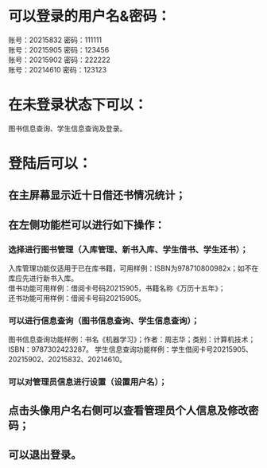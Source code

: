 # 可以登录的用户名&密码：
账号：20215832 密码：111111<br/>账号：20215905 密码：123456<br/>账号：20215902 密码：222222<br/>账号：20214610 密码：123123
# 在未登录状态下可以：
图书信息查询、学生信息查询及登录。
# 登陆后可以：
## 在主屏幕显示近十日借还书情况统计；
## 在左侧功能栏可以进行如下操作：
  ### 选择进行图书管理（入库管理、新书入库、学生借书、学生还书）；
  入库管理功能仅适用于已在库书籍，可用样例：ISBN为978710800982x；如不在库应先进行新书入库。<br/>借书功能可用样例：借阅卡号码20215905，书籍名称《万历十五年》；<br/>还书功能可用样例：借阅卡号码20215905。
  ### 可以进行信息查询（图书信息查询、学生信息查询）；
  图书信息查询功能样例：书名《机器学习》；作者：周志华；类别：计算机技术；ISBN：9787302423287。
  学生信息查询功能样例：学生借阅卡号20215905、20215902、20215832、20214610。
  ### 可以对管理员信息进行设置（设置用户名）；
## 点击头像用户名右侧可以查看管理员个人信息及修改密码；
## 可以退出登录。

